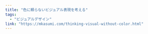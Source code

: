 ```yaml
---
title: "色に頼らないビジュアル表現を考える"
tags:
  - "ビジュアルデザイン"
link: "https://mkasumi.com/thinking-visual-without-color.html"
---
```


